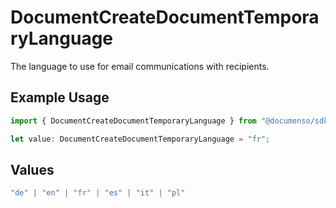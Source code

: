 # DocumentCreateDocumentTemporaryLanguage

The language to use for email communications with recipients.

## Example Usage

```typescript
import { DocumentCreateDocumentTemporaryLanguage } from "@documenso/sdk-typescript/models/operations";

let value: DocumentCreateDocumentTemporaryLanguage = "fr";
```

## Values

```typescript
"de" | "en" | "fr" | "es" | "it" | "pl"
```